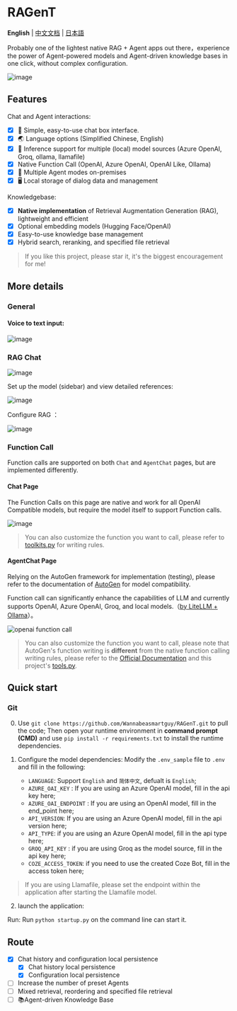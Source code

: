 # RAGenT

**English** | [中文文档](README_zh.md) | [日本語](README_ja.md)

Probably one of the lightest native RAG + Agent apps out there，experience the power of Agent-powered models and Agent-driven knowledge bases in one click, without complex configuration.

![image](https://github.com/user-attachments/assets/d78df76f-ee2a-4dbd-955f-5c7b790c9d6d)

## Features

Chat and Agent interactions:
- [x] 💭 Simple, easy-to-use chat box interface.
- [x] 🌏️ Language options (Simplified Chinese, English)
- [x] 🔧 Inference support for multiple (local) model sources (Azure OpenAI, Groq, ollama, llamafile)
- [x] Native Function Call (OpenAI, Azure OpenAI, OpenAI Like, Ollama)
- [x] 🤖 Multiple Agent modes on-premises
- [x] 🖥️ Local storage of dialog data and management

Knowledgebase:
- [x] **Native implementation** of Retrieval Augmentation Generation (RAG), lightweight and efficient
- [x] Optional embedding models (Hugging Face/OpenAI)
- [x] Easy-to-use knowledge base management
- [x] Hybrid search, reranking, and specified file retrieval

> If you like this project, please star it, it's the biggest encouragement for me!

## More details

### General

#### Voice to text input:

![image](https://github.com/user-attachments/assets/37ea413d-5ef6-4783-a2da-ed6d1d010f58)

### RAG Chat

![image](https://github.com/user-attachments/assets/03d56128-9fe1-48d4-98ae-9beeae3cca52)

Set up the model (sidebar) and view detailed references:

![image](https://github.com/user-attachments/assets/1c2daa5f-b348-4f27-845c-d9499c517456)

Configure RAG ：

![image](https://github.com/user-attachments/assets/e4f31a65-94ff-417b-af21-677ff56c7cd7)

### Function Call

Function calls are supported on both `Chat` and `AgentChat` pages, but are implemented differently.

#### Chat Page

The Function Calls on this page are native and work for all OpenAI Compatible models, but require the model itself to support Function calls.

![image](https://github.com/user-attachments/assets/75163c4d-bcd2-4ef0-83d5-ab27c6527715)

> You can also customize the function you want to call, please refer to [toolkits.py](tools/toolkits.py) for writing rules.

#### AgentChat Page

Relying on the AutoGen framework for implementation (testing), please refer to the documentation of [AutoGen](https://github.com/microsoft/autogen) for model compatibility.

Function call can significantly enhance the capabilities of LLM and currently supports OpenAI, Azure OpenAI, Groq, and local models.（[by LiteLLM + Ollama](https://microsoft.github.io/autogen/docs/topics/non-openai-models/local-litellm-ollama#using-litellmollama-with-autogen)）。

![openai function call](https://github.com/user-attachments/assets/4eabcedb-5717-46b1-b2f4-4324b5f1fb67)

> You can also customize the function you want to call, please note that AutoGen's function writing is **different** from the native function calling writing rules, please refer to the [Official Documentation](https://microsoft.github.io/autogen/docs/tutorial/tool-use/) and this project's [tools.py](llm/aoai/tools/tools.py).

## Quick start

### Git

0. Use `git clone https://github.com/Wannabeasmartguy/RAGenT.git` to pull the code;
Then open your runtime environment in **command prompt (CMD)** and use `pip install -r requirements.txt` to install the runtime dependencies.

1. Configure the model dependencies: Modify the `.env_sample` file to `.env` and fill in the following:

    - `LANGUAGE`: Support `English` and `简体中文`, defualt is `English`;
    - `AZURE_OAI_KEY` : If you are using an Azure OpenAI model, fill in the api key here;
    - `AZURE_OAI_ENDPOINT` : If you are using an OpenAI model, fill in the end_point here;
    - `API_VERSION`: If you are using an Azure OpenAI model, fill in the api version here;
    - `API_TYPE`: if you are using an Azure OpenAI model, fill in the api type here;
    - `GROQ_API_KEY` : if you are using Groq as the model source, fill in the api key here;
    - `COZE_ACCESS_TOKEN`: if you need to use the created Coze Bot, fill in the access token here;

> If you are using Llamafile, please set the endpoint within the application after starting the Llamafile model.

2. launch the application:

Run: Run `python startup.py` on the command line can start it.

## Route

- [x] Chat history and configuration local persistence
    - [x] Chat history local persistence
    - [x] Configuration local persistence
- [ ] Increase the number of preset Agents
- [ ] Mixed retrieval, reordering and specified file retrieval
- [ ] 📚️Agent-driven Knowledge Base
